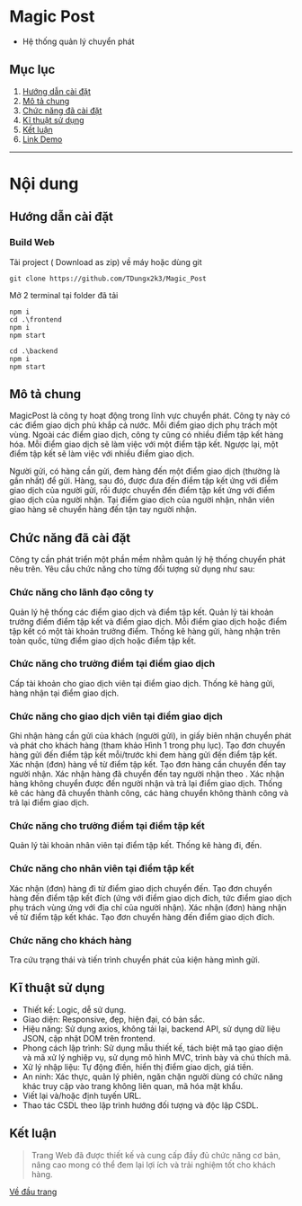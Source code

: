 # Magic Post
- Hệ thống quản lý chuyển phát

## Mục lục
  1. [Hướng dẫn cài đặt](#hướng-dẫn-cài-đặt) 
  2. [Mô tả chung](#mô-tả-chung)
  3. [Chức năng đã cài đặt](#chức-năng-đã-cài-đặt)
  4. [Kĩ thuật sử dụng](#kĩ-thuật-sử-dụng)
  5. [Kết luận](#kết-luận)
  6. [Link Demo](https://youtu.be/hdTunhmhSyo)

---
# Nội dung

## Hướng dẫn cài đặt
  ### Build Web
  Tải project ( Download as zip) về máy hoặc dùng git
  ```
  git clone https://github.com/TDungx2k3/Magic_Post
  ```
  Mở 2 terminal tại folder đã tải 
  ```shell
  npm i
  cd .\frontend
  npm i
  npm start
  ```
  ```shell
  cd .\backend
  npm i
  npm start
  ```

  ## Mô tả chung
  MagicPost là công ty hoạt động trong lĩnh vực chuyển phát. Công ty này có các điểm giao dịch phủ khắp cả nước. Mỗi điểm giao dịch phụ trách một vùng. Ngoài các điểm giao dịch, công ty cũng có nhiều điểm tập kết hàng hóa. Mỗi điểm giao dịch sẽ làm việc với một điểm tập kết. Ngược lại, một điểm tập kết sẽ làm việc với nhiều điểm giao dịch.

  Người gửi, có hàng cần gửi, đem hàng đến một điểm giao dịch (thường là gần nhất) để gửi. Hàng, sau đó, được đưa đến điểm tập kết ứng với điểm giao dịch của người gửi, rồi được chuyển đến điểm tập kết ứng với điểm giao dịch của người nhận. Tại điểm giao dịch của người nhận, nhân viên giao hàng sẽ chuyển hàng đến tận tay người nhận.
  ## Chức năng đã cài đặt
  Công ty cần phát triển một phần mềm nhằm quản lý hệ thống chuyển phát nêu trên. Yêu cầu chức năng cho từng đối tượng sử dụng như sau:

  ### Chức năng cho lãnh đạo công ty
  Quản lý hệ thống các điểm giao dịch và điểm tập kết.
  Quản lý tài khoản trưởng điểm điểm tập kết và điểm giao dịch. Mỗi điểm giao dịch hoặc điểm tập kết có một tài khoản trưởng điểm.
  Thống kê hàng gửi, hàng nhận trên toàn quốc, từng điểm giao dịch hoặc điểm tập kết.
  ### Chức năng cho trưởng điểm tại điểm giao dịch
  Cấp tài khoản cho giao dịch viên tại điểm giao dịch.
  Thống kê hàng gửi, hàng nhận tại điểm giao dịch.
  ### Chức năng cho giao dịch viên tại điểm giao dịch
  Ghi nhận hàng cần gửi của khách (người gửi), in giấy biên nhận chuyển phát và phát cho khách hàng (tham khảo Hình 1 trong phụ lục).
  Tạo đơn chuyển hàng gửi đến điểm tập kết mỗi/trước khi đem hàng gửi đến điểm tập kết.
  Xác nhận (đơn) hàng về từ điểm tập kết.
  Tạo đơn hàng cần chuyển đến tay người nhận.
  Xác nhận hàng đã chuyển đến tay người nhận theo .
  Xác nhận hàng không chuyển được đến người nhận và trả lại điểm giao dịch.
  Thống kê các hàng đã chuyển thành công, các hàng chuyển không thành công và trả lại điểm giao dịch.
  ### Chức năng cho trưởng điểm tại điểm tập kết
  Quản lý tài khoản nhân viên tại điểm tập kết.
  Thống kê hàng đi, đến.
  ### Chức năng cho nhân viên tại điểm tập kết
  Xác nhận (đơn) hàng đi từ điểm giao dịch chuyển đến.
  Tạo đơn chuyển hàng đến điểm tập kết đích (ứng với điểm giao dịch đích, tức điểm giao dịch phụ trách vùng ứng với địa chỉ của người nhận).
  Xác nhận (đơn) hàng nhận về từ điểm tập kết khác.
  Tạo đơn chuyển hàng đến điểm giao dịch đích.
  ### Chức năng cho khách hàng
  Tra cứu trạng thái và tiến trình chuyển phát của kiện hàng mình gửi.

  ## Kĩ thuật sử dụng
  - Thiết kế: Logic, dễ sử dụng.
  - Giao diện: Responsive, đẹp, hiện đại, có bản sắc.
  - Hiệu năng: Sử dụng axios, không tải lại, backend API, sử dụng dữ liệu JSON, cập nhật DOM trên frontend.
  - Phong cách lập trình: Sử dụng mẫu thiết kế, tách biệt mã tạo giao diện và mã xử lý nghiệp vụ, sử dụng mô hình MVC, trình bày và chú thích mã.
  - Xử lý nhập liệu: Tự động điền, hiển thị điểm giao dịch, giá tiền.
  - An ninh: Xác thực, quản lý phiên, ngăn chặn người dùng có chức năng khác truy cập vào trang không liên quan, mã hóa mật khẩu.
  - Viết lại và/hoặc định tuyến URL.
  - Thao tác CSDL theo lập trình hướng đối tượng và độc lập CSDL.
  
  ## Kết luận
  > Trang Web đã được thiết kế và cung cấp đầy đủ chức năng cơ bản, nâng cao mong có thể đem lại lợi ích và trải nghiệm tốt cho khách hàng.

  [Về đầu trang](#magic-post)
